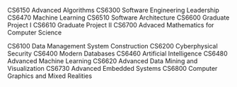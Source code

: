 CS6150 Advanced Algorithms
CS6300 Software Engineering Leadership
CS6470 Machine Learning
CS6510 Software Architecture
CS6600 Graduate Project I
CS6610 Graduate Project II
CS6700 Advaced Mathematics for Computer Science

CS6100 Data Management System Construction
CS6200 Cyberphysical Security
CS6400 Modern Databases
CS6460 Artificial Intelligence
CS6480 Advanced Machine Learning
CS6620 Advanced Data Mining and Visualization
CS6730 Advanced Embedded Systems
CS6800 Computer Graphics and Mixed Realities
